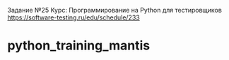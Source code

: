 Задание №25
Курс: Программирование на Python для тестировщиков https://software-testing.ru/edu/schedule/233

# python_training_mantis
